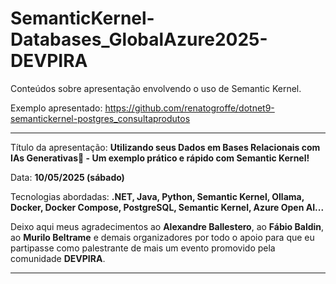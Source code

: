 # SemanticKernel-Databases_GlobalAzure2025-DEVPIRA
Conteúdos sobre apresentação envolvendo o uso de Semantic Kernel.

Exemplo apresentado: https://github.com/renatogroffe/dotnet9-semantickernel-postgres_consultaprodutos

---

Título da apresentação: **Utilizando seus Dados em Bases Relacionais com IAs Generativas - Um exemplo prático e rápido com Semantic Kernel!**

Data: **10/05/2025 (sábado)**

Tecnologias abordadas: **.NET, Java, Python, Semantic Kernel, Ollama, Docker, Docker Compose, PostgreSQL, Semantic Kernel, Azure Open AI...**

Deixo aqui meus agradecimentos ao **Alexandre Ballestero**, ao **Fábio Baldin**, ao **Murilo Beltrame** e demais organizadores por todo o apoio para que eu partipasse como palestrante de mais um evento promovido pela comunidade **DEVPIRA**.

---
